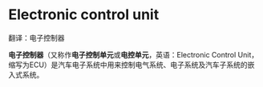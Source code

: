 # Electronic control unit

翻译：电子控制器

**电子控制器**（又称作**电子控制单元**或**电控单元**，英语：Electronic Control Unit，缩写为ECU）是汽车电子系统中用来控制电气系统、电子系统及汽车子系统的嵌入式系统。
